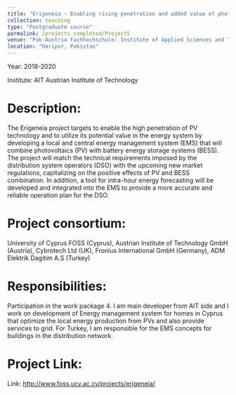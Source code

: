 ```yaml
---
title: "Erigeneia - Enabling rising penetration and added value of photovoltaic generation by implementation of advanced storage systems (EU project)"
collection: teaching
type: "Postgraduate course"
permalink: /projects_completed/Project5
venue: "Pak-Austria Fachhochschule: Institute of Applied Sciences and Technology, Sino-Pak Center for Artificial Intelligence"
location: "Haripur, Pakistan"
---
```


Year: 2018-2020

Institute:  AIT Austrian Institute of Technology

Description:
======
The Erigeneia project targets to enable the high penetration of PV technology and to utilize its potential value in the energy system by developing a local and central energy management system (EMS) that will combine photovoltaics (PV) with battery energy storage systems (BESS). The project will match the technical requirements imposed by the distribution system operators (DSO) with the upcoming new market regulations, capitalizing on the positive effects of PV and BESS combination. In addition, a tool for intra-hour energy forecasting will be developed and integrated into the EMS to provide a more accurate and reliable operation plan for the DSO.

Project consortium:
======
University of Cyprus FOSS (Cyprus), Austrian Institute of Technology GmbH (Austria), Cybrotech Ltd (UK), Fronius International GmbH (Germany), ADM Elektrik Dagitim A.S (Turkey)

Responsibilities:
======
Participation in the work package 4. I am main developer from AIT side and I work on development of Energy management system for homes in Cyprus that optimize the local energy production from PVs and also provide services to grid. For Turkey, I am responsible for the EMS concepts for buildings in the distribution network.

Project Link:
======
Link: http://www.foss.ucy.ac.cy/projects/erigeneia/